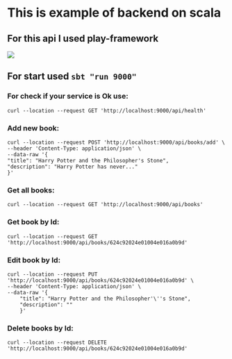 # This is example of backend on scala  
## For this api I used play-framework

![](https://github.com/blackcater/blackcater/raw/main/images/Hi.gif)

## For start used `sbt "run 9000"` 

### For check if your service is Ok use:
`curl --location --request GET 'http://localhost:9000/api/health'`

### Add new book:
```
curl --location --request POST 'http://localhost:9000/api/books/add' \
--header 'Content-Type: application/json' \
--data-raw '{
"title": "Harry Potter and the Philosopher's Stone",
"description": "Harry Potter has never..."
}'
```

### Get all books:
```
curl --location --request GET 'http://localhost:9000/api/books'
```

### Get book by Id:
```
curl --location --request GET 'http://localhost:9000/api/books/624c92024e01004e016a0b9d'
```

### Edit book by Id:
```
curl --location --request PUT 'http://localhost:9000/api/books/624c92024e01004e016a0b9d' \
--header 'Content-Type: application/json' \
--data-raw '{
    "title": "Harry Potter and the Philosopher'\''s Stone",
    "description": ""
    }'
```

### Delete books by Id:
```
curl --location --request DELETE 'http://localhost:9000/api/books/624c92024e01004e016a0b9d'
```
